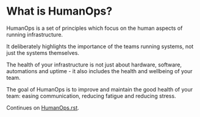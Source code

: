 # What is HumanOps?
HumanOps is a set of principles which focus on the human aspects of running infrastructure. 

It deliberately highlights the importance of the teams running systems, not just the systems themselves. 

The health of your infrastructure is not just about hardware, software, automations and uptime - it also includes the health and wellbeing of your team.

The goal of HumanOps is to improve and maintain the good health of your team: easing communication, reducing fatigue and reducing stress.

Continues on [HumanOps.rst](/HumanOps.rst/).
